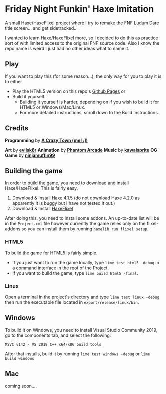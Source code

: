 # Friday Night Funkin' Haxe Imitation

A small Haxe/HaxeFlixel project where I try to remake the FNF Ludum Dare title screen... and get sidetracked...

I wanted to learn Haxe/HaxeFlixel more, so I decided to do this as practice sort of with limited access to the original FNF source code.
Also I know the repo name is weird I just had no other ideas what to name it.

## Play
If you want to play this (for some reason...), the only way for you to play it is to either 
- Play the HTML5 version on this repo's [Github Pages](https://acrazytown.github.io/FNFHaxeImitation/index.html)
or
- Build it yourself.
  - Building it yourself is harder, depending on if you wish to build it for HTML5 or Windows/Mac/Linux.
  - For more detailed instructions, scroll down to the Build Instructions.

## Credits
**Programming** by **[A Crazy Town (me! :\])](https://twitter.com/acrazytown)**

**Art** by **[evilsk8r](https://twitter.com/evilsk8r)**
**Animation** by **[Phantom Arcade](https://twitter.com/PhantomArcade3K)**
**Music** by **[kawaisprite](https://twitter.com/kawaisprite)**
**OG Game** by **[ninjamuffin99](https://twitter.com/ninja_muffin99)**

## Building the game
In order to build the game, you need to download and install Haxe/HaxeFlixel. This is fairly easy.

1. Download & Install [Haxe 4.1.5](https://haxe.org/download/version/4.1.5/) (do not download Haxe 4.2.0 as apparently it is buggy but I have not tested it out.)
2. Download & Install [HaxeFlixel](https://haxeflixel.com/documentation/install-haxeflixel/)

After doing this, you need to install some addons. An up-to-date list will be in the `Project.xml` file however currently the game relies only on the flixel-addons so you can install them by running ```haxelib run flixel setup```.

### HTML5
To build the game for HTML5 is fairly simple.
- If you just want to run the game locally, type `lime test html5 -debug` in a command interface in the root of the Project.
- If you want to build the game, type `lime build html5 -final`.

### Linux
Open a terminal in the project's directory and type `lime test linux -debug` then run the executable file located in `export/release/linux/bin`.

## Windows
To build it on Windows, you need to install Visual Studio Community 2019, go to the components tab, and select the following:
```
MSVC v142 - VS 2019 C++ x64/x86 build tools
```
After that installs, build it by running `lime test windows -debug` or `lime build windows`

## Mac
coming soon....
